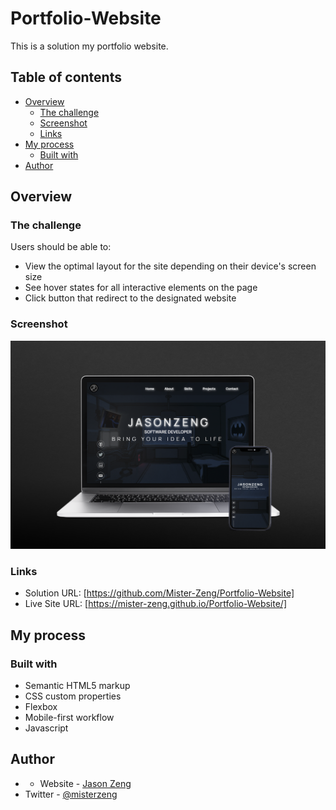 # Portfolio-Website

This is a solution my portfolio website. 

## Table of contents

- [Overview](#overview)
  - [The challenge](#the-challenge)
  - [Screenshot](#screenshot)
  - [Links](#links)
- [My process](#my-process)
  - [Built with](#built-with)
- [Author](#author)

## Overview

### The challenge

Users should be able to:

- View the optimal layout for the site depending on their device's screen size
- See hover states for all interactive elements on the page
- Click button that redirect to the designated website

### Screenshot

![](https://github.com/Mister-Zeng/Portfolio-Website/blob/main/images/Portfolio_Website_Mockup.png?raw=true)

### Links

- Solution URL: [https://github.com/Mister-Zeng/Portfolio-Website]
- Live Site URL: [https://mister-zeng.github.io/Portfolio-Website/]

## My process

### Built with

- Semantic HTML5 markup
- CSS custom properties
- Flexbox
- Mobile-first workflow
- Javascript

## Author

- - Website - [Jason Zeng](https://mister-zeng.github.io/Portfolio-Website/)
- Twitter - [@misterzeng](https://www.twitter.com/misterzeng)
